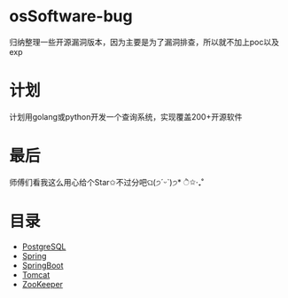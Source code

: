 # osSoftware-bug
归纳整理一些开源漏洞版本，因为主要是为了漏洞排查，所以就不加上poc以及exp

# 计划
计划用golang或python开发一个查询系统，实现覆盖200+开源软件

# 最后
师傅们看我这么用心给个Star✩不过分吧ଘ(੭ˊᵕˋ)੭* ੈ✩‧₊˚

# 目录
- [PostgreSQL](https://github.com/light-Life/osSoftware-bug/tree/main/PostgreSQL)
- [Spring](https://github.com/light-Life/osSoftware-bug/tree/main/Spring)
-  [SpringBoot](https://github.com/light-Life/osSoftware-bug/tree/main/SpringBoot)
-  [Tomcat](https://github.com/light-Life/osSoftware-bug/tree/main/Tomcat)
-  [ZooKeeper](https://github.com/light-Life/osSoftware-bug/tree/main/ZooKeeper)

